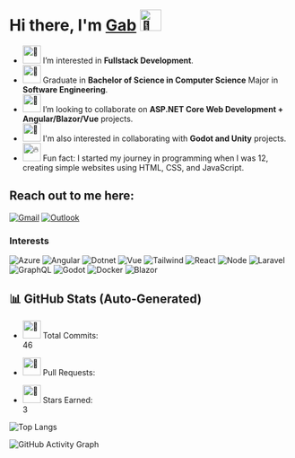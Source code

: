 # Hi there, I'm [Gab](https://github.com/SirJohnGabriel) <img src="https://fonts.gstatic.com/s/e/notoemoji/latest/1f44b_1f3fb/512.gif" alt="👋" width="38" height="38" />
- <picture><source srcset="https://fonts.gstatic.com/s/e/notoemoji/latest/1f440/512.webp" type="image/webp"><img src="https://fonts.gstatic.com/s/e/notoemoji/latest/1f440/512.gif" alt="👀" width="32" height="32"></picture>  I’m interested in **Fullstack Development**.
- <picture><source srcset="https://fonts.gstatic.com/s/e/notoemoji/latest/1fabe/512.webp" type="image/webp"><img src="https://fonts.gstatic.com/s/e/notoemoji/latest/1fabe/512.gif" alt="🪾" width="32" height="32"></picture> Graduate in **Bachelor of Science in Computer Science** Major in **Software Engineering**.
- <picture><source srcset="https://fonts.gstatic.com/s/e/notoemoji/latest/1f30a/512.webp" type="image/webp"><img src="https://fonts.gstatic.com/s/e/notoemoji/latest/1f30a/512.gif" alt="🌊" width="32" height="32"></picture> I’m looking to collaborate on **ASP.NET Core Web Development + Angular/Blazor/Vue** projects.
- <picture><source srcset="https://fonts.gstatic.com/s/e/notoemoji/latest/1f47e/512.webp" type="image/webp"><img src="https://fonts.gstatic.com/s/e/notoemoji/latest/1f47e/512.gif" alt="👾" width="32" height="32"></picture> I'm also interested in collaborating with **Godot and Unity** projects.
- <picture><source srcset="https://fonts.gstatic.com/s/e/notoemoji/latest/1f525/512.webp" type="image/webp"><img src="https://fonts.gstatic.com/s/e/notoemoji/latest/1f525/512.gif" alt="🔥" width="32" height="32"></picture> Fun fact: I started my journey in programming when I was 12, creating simple websites using HTML, CSS, and JavaScript.

## Reach out to me here:

[![Gmail](https://img.shields.io/badge/Gmail-D14836?style=for-the-badge&logo=gmail&logoColor=white)](mailto:j.g.pagtalunan14@gmail.com)
[![Outlook](https://img.shields.io/badge/Microsoft_Outlook-0078D4?style=for-the-badge&logo=microsoft-outlook&logoColor=white)](mailto:johngabrielpagtalunan@hotmail.com)

### Interests

![Azure](https://img.shields.io/badge/Azure_DevOps-0078D7?style=for-the-badge&logo=azure-devops&logoColor=white)
![Angular](https://img.shields.io/badge/Angular-DD0031?style=for-the-badge&logo=angular&logoColor=white)
![Dotnet](https://img.shields.io/badge/.NET-512BD4?style=for-the-badge&logo=dotnet&logoColor=white)
![Vue](https://img.shields.io/badge/Vue%20js-35495E?style=for-the-badge&logo=vuedotjs&logoColor=4FC08D)
![Tailwind](https://img.shields.io/badge/Tailwind_CSS-38B2AC?style=for-the-badge&logo=tailwind-css&logoColor=white)
![React](https://img.shields.io/badge/React-20232A?style=for-the-badge&logo=react&logoColor=61DAFB)
![Node](https://img.shields.io/badge/Node%20js-339933?style=for-the-badge&logo=nodedotjs&logoColor=white)
![Laravel](https://img.shields.io/badge/Laravel-FF2D20?style=for-the-badge&logo=laravel&logoColor=white)
![GraphQL](https://img.shields.io/badge/GraphQl-E10098?style=for-the-badge&logo=graphql&logoColor=white)
![Godot](https://img.shields.io/badge/Godot-478CBF?style=for-the-badge&logo=GodotEngine&logoColor=white)
![Docker](https://img.shields.io/badge/Docker-2CA5E0?style=for-the-badge&logo=docker&logoColor=white)
![Blazor](https://img.shields.io/badge/Blazor-512BD4?style=for-the-badge&logo=blazor&logoColor=white)

## 📊 GitHub Stats (Auto-Generated)

- <picture><source srcset="https://fonts.gstatic.com/s/e/notoemoji/latest/1f3c1/512.webp" type="image/webp"><img src="https://fonts.gstatic.com/s/e/notoemoji/latest/1f3c1/512.gif" alt="🏁" width="32" height="32"></picture> Total Commits:  
  46

- <picture><source srcset="https://fonts.gstatic.com/s/e/notoemoji/latest/1f680/512.webp" type="image/webp"><img src="https://fonts.gstatic.com/s/e/notoemoji/latest/1f680/512.gif" alt="🚀" width="32" height="32"></picture> Pull Requests:  
  

- <picture><source srcset="https://fonts.gstatic.com/s/e/notoemoji/latest/1f389/512.webp" type="image/webp"><img src="https://fonts.gstatic.com/s/e/notoemoji/latest/1f389/512.gif" alt="🎉" width="32" height="32"></picture> Stars Earned:  
  3

![Top Langs](https://github-readme-stats.vercel.app/api/top-langs/?username=SirJohnGabriel&layout=compact&theme=gruvbox)

![GitHub Activity Graph](https://github-readme-activity-graph.vercel.app/graph?username=SirJohnGabriel&theme=react-dark)


<!---[![Anurag's GitHub stats](https://github-readme-stats.vercel.app/api?username=SirJohnGabriel&show_icons=true&theme=transparent)](https://github.com/anuraghazra/github-readme-stats)
![SirJohnGabriel's Top Languages](https://github-readme-stats.vercel.app/api/top-langs/?username=SirJohnGabriel&theme=vue-dark&show_icons=true&hide_border=true&layout=compact)
--->
<!---
SirJohnGabriel/SirJohnGabriel is a ✨ special ✨ repository because its `README.md` (this file) appears on your GitHub profile.
You can click the Preview link to take a look at your changes.
--->

